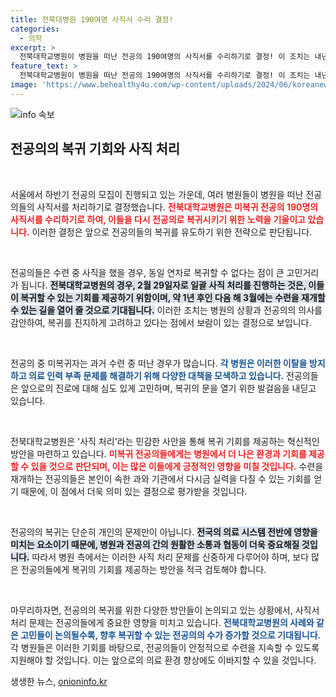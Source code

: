 ```yaml
---
title: 전북대병원 190여명 사직서 수리 결정!
categories:
  - 의학
excerpt: >
  전북대학교병원이 병원을 떠난 전공의 190여명의 사직서를 수리하기로 결정! 이 조치는 내년에 복귀를 유도하는 전략으로 풀이되며, 의료계의 주목을 받고 있다. 전공의들의 운명이 어떻게 바뀔지 관심이 집중된다!
feature_text: >
  전북대학교병원이 병원을 떠난 전공의 190여명의 사직서를 수리하기로 결정! 이 조치는 내년에 복귀를 유도하는 전략으로 풀이되며, 의료계의 주목을 받고 있다. 전공의들의 운명이 어떻게 바뀔지 관심이 집중된다!
image: 'https://www.behealthy4u.com/wp-content/uploads/2024/06/koreanews.jpg'
---
```


<p><img src="https://www.behealthy4u.com/wp-content/uploads/2024/06/koreanews.jpg" alt="info 속보" /></p>

<h2 data-ke-size="size26">전공의의 복귀 기회와 사직 처리</h2>

<p data-ke-size="size16">&nbsp;</p>

<p>서울에서 하반기 전공의 모집이 진행되고 있는 가운데, 여러 병원들이 병원을 떠난 전공의들의 사직서를 처리하기로 결정했습니다. <b><span style="color: #ee2323;">전북대학교병원은 미복귀 전공의 190명의 사직서를 수리하기로 하여, 이들을 다시 전공의로 복귀시키기 위한 노력을 기울이고 있습니다.</span></b> 이러한 결정은 앞으로 전공의들의 복귀를 유도하기 위한 전략으로 판단됩니다.</p>

<p data-ke-size="size16">&nbsp;</p>

<p>전공의들은 수련 중 사직을 했을 경우, 동일 연차로 복귀할 수 없다는 점이 큰 고민거리가 됩니다. <b><span style="background-color: #21538527;">전북대학교병원의 경우, 2월 29일자로 일괄 사직 처리를 진행하는 것은, 이들이 복귀할 수 있는 기회를 제공하기 위함이며, 약 1년 후인 다음 해 3월에는 수련을 재개할 수 있는 길을 열어 줄 것으로 기대됩니다.</span></b> 이러한 조치는 병원의 상황과 전공의의 의사를 감안하여, 복귀를 진지하게 고려하고 있다는 점에서 보람이 있는 결정으로 보입니다.</p>

<p data-ke-size="size16">&nbsp;</p>

<p>전공의 중 미복귀자는 과거 수련 중 떠난 경우가 많습니다. <b><span style="color: #1a5490;">각 병원은 이러한 이탈을 방지하고 의료 인력 부족 문제를 해결하기 위해 다양한 대책을 모색하고 있습니다.</span></b> 전공의들은 앞으로의 진로에 대해 심도 있게 고민하며, 복귀의 문을 열기 위한 발걸음을 내딛고 있습니다.</p>

<p data-ke-size="size16">&nbsp;</p>

<p>전북대학교병원은 '사직 처리'라는 민감한 사안을 통해 복귀 기회를 제공하는 혁신적인 방안을 마련하고 있습니다. <b><span style="color: #ee2323;">미복귀 전공의들에게는 병원에서 더 나은 환경과 기회를 제공할 수 있을 것으로 판단되며, 이는 많은 이들에게 긍정적인 영향을 미칠 것입니다.</span></b> 수련을 재개하는 전공의들은 본인이 속한 과와 기관에서 다시금 실력을 다질 수 있는 기회를 얻기 때문에, 이 점에서 더욱 의미 있는 결정으로 평가받을 것입니다.</p>

<p data-ke-size="size16">&nbsp;</p>

<p>전공의의 복귀는 단순히 개인의 문제만이 아닙니다. <b><span style="background-color: #21538527;">전국의 의료 시스템 전반에 영향을 미치는 요소이기 때문에, 병원과 전공의 간의 원활한 소통과 협동이 더욱 중요해질 것입니다.</span></b> 따라서 병원 측에서는 이러한 사직 처리 문제를 신중하게 다루어야 하며, 보다 많은 전공의들에게 복귀의 기회를 제공하는 방안을 적극 검토해야 합니다.</p>

<p data-ke-size="size16">&nbsp;</p>

<p>마무리하자면, 전공의의 복귀를 위한 다양한 방안들이 논의되고 있는 상황에서, 사직서 처리 문제는 전공의들에게 중요한 영향을 미치고 있습니다. <b><span style="color: #1a5490;">전북대학교병원의 사례와 같은 고민들이 논의될수록, 향후 복귀할 수 있는 전공의의 수가 증가할 것으로 기대됩니다.</span></b> 각 병원들은 이러한 기회를 바탕으로, 전공의들이 안정적으로 수련을 지속할 수 있도록 지원해야 할 것입니다. 이는 앞으로의 의료 환경 향상에도 이바지할 수 있을 것입니다.</p>
생생한 뉴스, <a href="https://onioninfo.kr" rel="dofollow">onioninfo.kr</a>


